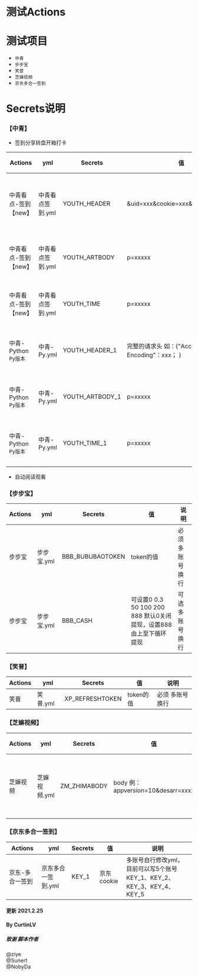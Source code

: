 # 测试Actions
# 测试项目
* `中青`
* `步步宝`
* `笑普`
* `芝嫲视频`
* `京东多合一签到`


# Secrets说明
### 【中青】
  * 签到分享转盘开箱打卡
      
 Actions  | yml   | Secrets  |  值  |  说明
 ---- | ----- | ------ | ----- | -----
 中青看点-签到【new】  | 中青看点签到.yml | YOUTH_HEADER | &uid=xxx&cookie=xxx&cookie_id=xxxx | `必须`  多账号换行 
 中青看点-签到【new】  | 中青看点签到.yml | YOUTH_ARTBODY | p=xxxxx | 多账号换行 
 中青看点-签到【new】  | 中青看点签到.yml | YOUTH_TIME | p=xxxxx | 多账号换行 
 中青-Python `Py版本` | 中青-Py.yml | YOUTH_HEADER_1 | 完整的请求头 如：{"Accept-Encoding"：xxx； } | 多账号换行
 中青-Python `Py版本` | 中青-Py.yml | YOUTH_ARTBODY_1 | p=xxxxx | 多账号换行 
 中青-Python `Py版本` | 中青-Py.yml | YOUTH_TIME_1 | p=xxxxx | 多账号换行 
  
 * 自动阅读观看


### 【步步宝】
Actions  | yml   | Secrets  |  值  |  说明
 ---- | ----- | ------ | ----- | -----
步步宝 | 步步宝.yml | BBB_BUBUBAOTOKEN | token的值 | 必须 多账号换行
步步宝 | 步步宝.yml | BBB_CASH | 可设置0 0.3 50 100 200 888    默认0关闭提现，设置888由上至下循环提现 | 可选  多账号换行


### 【笑普】
Actions  | yml   | Secrets  |  值  |  说明
 ---- | ----- | ------ | ----- | -----
笑普 | 笑普.yml | XP_REFRESHTOKEN | token的值 | 必须 多账号换行



### 【芝嫲视频】
Actions  | yml   | Secrets  |  值  |  说明
 ---- | ----- | ------ | ----- | -----
芝嫲视频 | 芝嫲视频.yml | ZM_ZHIMABODY | body 例：appversion=10&desarr=xxxx | 必须  多账号换行


### 【京东多合一签到】
Actions  | yml   | Secrets  |  值  |  说明
 ---- | ----- | ------ | ----- | -----
京东-多合一签到 | 京东多合一签到.yml | KEY_1 | 京东cookie | 多账号自行修改yml，  目前可以写5个账号KEY_1、KEY_2、KEY_3、KEY_4、KEY_5



#### 更新 2021.2.25
#### By CurtinLV
##### 致谢 脚本作者
  @ziye  
  @Sunert  
  @NobyDa  


